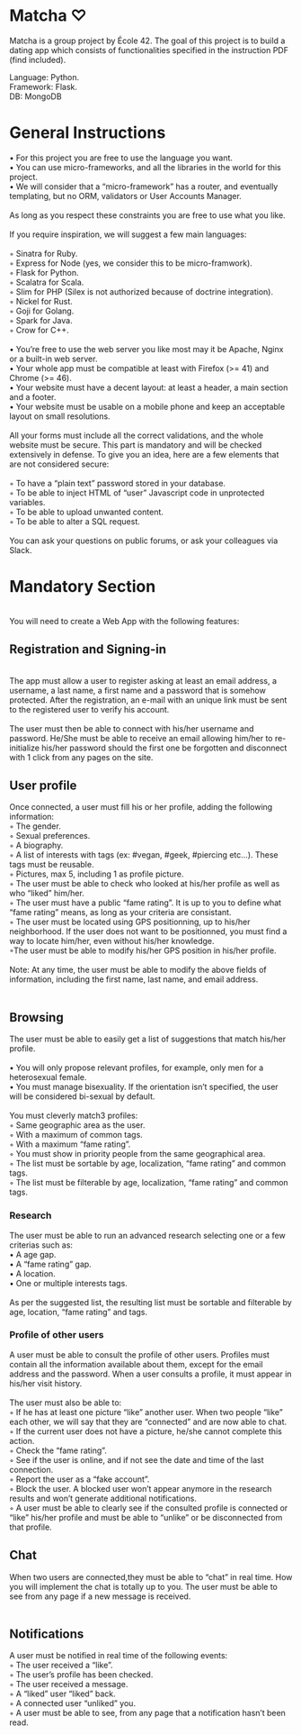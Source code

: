 # Matcha ♡

Matcha is a group project by École 42. The goal of this project is to build a dating app which consists of functionalities specified in the instruction PDF (find included).

Language: Python.<br>
Framework: Flask.<br>
DB: MongoDB<br>

# General Instructions
• For this project you are free to use the language you want.<br>
• You can use micro-frameworks, and all the libraries in the world for this project.<br>
• We will consider that a “micro-framework” has a router, and eventually templating, but no ORM, validators or User Accounts Manager.<br>
<br>
As long as you respect these constraints you are free to use what you like.<br>
<br>
If you require inspiration, we will suggest a few main languages:<br>
<br>
◦ Sinatra for Ruby.<br>
◦ Express for Node (yes, we consider this to be micro-framwork).<br>
◦ Flask for Python.<br>
◦ Scalatra for Scala.<br>
◦ Slim for PHP (Silex is not authorized because of doctrine integration).<br>
◦ Nickel for Rust.<br>
◦ Goji for Golang.<br>
◦ Spark for Java.<br>
◦ Crow for C++.<br>
<br>
• You’re free to use the web server you like most may it be Apache, Nginx or a built-in web server.<br>
• Your whole app must be compatible at least with Firefox (>= 41) and Chrome (>= 46).<br>
• Your website must have a decent layout: at least a header, a main section and a footer.<br>
• Your website must be usable on a mobile phone and keep an acceptable layout on small resolutions.<br>
<br>
All your forms must include all the correct validations, and the whole website must be secure. This part is mandatory and will be checked extensively in defense. To give you an idea, here are a few elements that are not considered secure:<br>
<br>
◦ To have a “plain text” password stored in your database.<br>
◦ To be able to inject HTML of “user” Javascript code in unprotected variables.<br>
◦ To be able to upload unwanted content.<br>
◦ To be able to alter a SQL request.<br>
<br>
You can ask your questions on public forums, or ask your colleagues via Slack.<br>

# Mandatory Section
<br>
You will need to create a Web App with the following features:

## Registration and Signing-in
<br>
The app must allow a user to register asking at least an email address, a username, a last name, a first name and a password that is somehow protected. After the registration, an e-mail with an unique link must be sent to the registered user to verify his account.<br>
<br>
The user must then be able to connect with his/her username and password. He/She must be able to receive an email allowing him/her to re-initialize his/her password should the first one be forgotten and disconnect with 1 click from any pages on the site.<br>

## User profile
Once connected, a user must fill his or her profile, adding the following information:<br>
◦ The gender.<br>
◦ Sexual preferences.<br>
◦ A biography.<br>
◦ A list of interests with tags (ex: #vegan, #geek, #piercing etc...). These tags must be reusable.<br>
◦ Pictures, max 5, including 1 as profile picture.<br>
◦ The user must be able to check who looked at his/her profile as well as who “liked” him/her.<br>
◦ The user must have a public “fame rating”. It is up to you to define what “fame rating” means, as long as your criteria are consistant.<br>
◦ The user must be located using GPS positionning, up to his/her neighborhood. If the user does not want to be positionned, you must find a way to locate him/her, even without his/her knowledge.<br>
◦The user must be able to modify his/her GPS position in his/her profile.<br>
<br>
Note: At any time, the user must be able to modify the above fields of information, including the first name, last name, and email address.<br>
<br>

## Browsing
The user must be able to easily get a list of suggestions that match his/her profile.<br>
<br>
• You will only propose relevant profiles, for example, only men for a heterosexual female.<br>
• You must manage bisexuality. If the orientation isn’t specified, the user will be considered bi-sexual by default.<br>
<br>
You must cleverly match3 profiles:<br>
◦ Same geographic area as the user.<br>
◦ With a maximum of common tags.<br>
◦ With a maximum “fame rating”.<br>
◦ You must show in priority people from the same geographical area.<br>
◦ The list must be sortable by age, localization, “fame rating” and common tags.<br>
◦ The list must be filterable by age, localization, “fame rating” and common tags.<br>

### Research
The user must be able to run an advanced research selecting one or a few criterias such as:<br>
• A age gap.<br>
• A “fame rating” gap.<br>
• A location.<br>
• One or multiple interests tags.<br>
<br>
As per the suggested list, the resulting list must be sortable and filterable by age, location, “fame rating” and tags.<br>
### Profile of other users <br>
A user must be able to consult the profile of other users. Profiles must contain all the information available about them, except for the email address and the password. When a user consults a profile, it must appear in his/her visit history.<br>
<br>
The user must also be able to:<br>
◦ If he has at least one picture “like” another user. When two people “like” each other, we will say that they are “connected” and are now able to chat. <br>
◦ If the current user does not have a picture, he/she cannot complete this action.<br>
◦ Check the “fame rating”.<br>
◦ See if the user is online, and if not see the date and time of the last connection.<br>
◦ Report the user as a “fake account”.<br>
◦ Block the user. A blocked user won’t appear anymore in the research results and won’t generate additional notifications.<br>
◦ A user must be able to clearly see if the consulted profile is connected or “like” his/her profile and must be able to “unlike” or be disconnected from that profile.<br>
## Chat
When two users are connected,they must be able to “chat” in real time. How you will implement the chat is totally up to you. The user must be able to see from any page if a new message is received.<br>
<br>
## Notifications
A user must be notified in real time of the following events:<br>
◦ The user received a “like”.<br>
◦ The user’s profile has been checked.<br>
◦ The user received a message.<br>
◦ A “liked” user “liked” back.<br>
◦ A connected user “unliked” you.<br>
◦ A user must be able to see, from any page that a notification hasn’t been read.<br>
